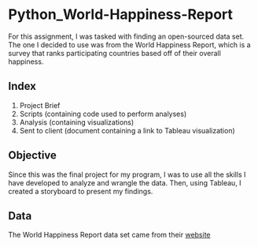 # Python_World-Happiness-Report
For this assignment, I was tasked with finding an open-sourced data set. 
The one I decided to use was from the World Happiness Report, which is a survey that ranks participating countries based off of their overall happiness.

## Index

1. Project Brief 
3. Scripts (containing code used to perform analyses) 
4. Analysis (containing visualizations) 
5. Sent to client (document containing a link to Tableau visualization)

## Objective

Since this was the final project for my program, I was to use all the skills I have developed to analyze and wrangle the data. 
Then, using Tableau, I created a storyboard to present my findings.

## Data

The World Happiness Report data set came from their [website](https://worldhappiness.report/)
